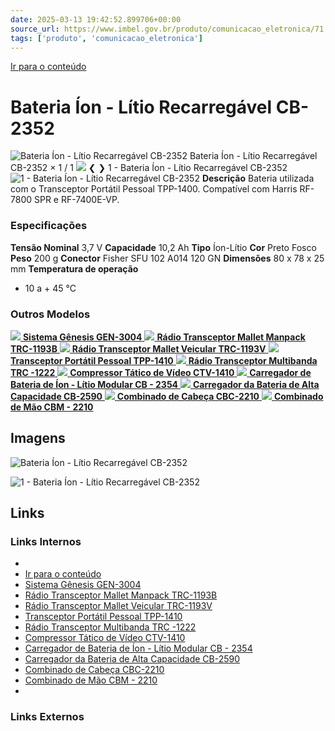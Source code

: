 ```yaml
---
date: 2025-03-13 19:42:52.899706+00:00
source_url: https://www.imbel.gov.br/produto/comunicacao_eletronica/71
tags: ['produto', 'comunicacao_eletronica']
---
```


[](https://www.imbel.gov.br/produto/comunicacao_eletronica/71)
[Ir para o conteúdo](https://www.imbel.gov.br/produto/comunicacao_eletronica/71#conteudo)
# Bateria Íon - Lítio Recarregável CB-2352
![Bateria Íon - Lítio Recarregável CB-2352](https://www.imbel.gov.br/storage/produto/71-1680609926.png)
Bateria Íon - Lítio Recarregável CB-2352
×
1 / 1
![](https://www.imbel.gov.br/storage/produto/71-1680609926.png)
❮ ❯
1 - Bateria Íon - Lítio Recarregável CB-2352 
![1 - Bateria Íon - Lítio Recarregável CB-2352 ](https://www.imbel.gov.br/storage/produto/71-1680609926.png)
**Descrição**
Bateria utilizada com o Transceptor Portátil Pessoal TPP-1400. Compatível com Harris RF-7800 SPR e RF-7400E-VP.
### Especificações
**Tensão Nominal**
3,7 V
**Capacidade**
10,2 Ah
**Tipo**
Íon-Lítio
**Cor**
Preto Fosco
**Peso**
200 g
**Conector**
Fisher SFU 102 A014 120 GN
**Dimensões**
80 x 78 x 25 mm
**Temperatura de operação**
- 10 a + 45 °C
### Outros Modelos
[ ![](https://www.imbel.gov.br/storage/produto/102-1690912325.png) **Sistema Gênesis GEN-3004** ](https://www.imbel.gov.br/produto/comunicacao_eletronica/102)
[ ![](https://www.imbel.gov.br/storage/produto/67-1690907932.png) **Rádio Transceptor Mallet Manpack TRC-1193B** ](https://www.imbel.gov.br/produto/comunicacao_eletronica/67)
[ ![](https://www.imbel.gov.br/storage/produto/68-1690907089.png) **Rádio Transceptor Mallet Veicular TRC-1193V** ](https://www.imbel.gov.br/produto/comunicacao_eletronica/68)
[ ![](https://www.imbel.gov.br/storage/produto/63-1680606513.png) **Transceptor Portátil Pessoal TPP-1410** ](https://www.imbel.gov.br/produto/comunicacao_eletronica/63)
[ ![](https://www.imbel.gov.br/storage/produto/70-1680608575.png) **Rádio Transceptor Multibanda TRC -1222** ](https://www.imbel.gov.br/produto/comunicacao_eletronica/70)
[ ![](https://www.imbel.gov.br/storage/produto/64-1680606780.png) **Compressor Tático de Vídeo CTV-1410** ](https://www.imbel.gov.br/produto/comunicacao_eletronica/64)
[ ![](https://www.imbel.gov.br/storage/produto/73-1680610498.png) **Carregador de Bateria de Íon - Lítio Modular CB - 2354** ](https://www.imbel.gov.br/produto/comunicacao_eletronica/73)
[ ![](https://www.imbel.gov.br/storage/produto/76-1680611455.png) **Carregador da Bateria de Alta Capacidade CB-2590** ](https://www.imbel.gov.br/produto/comunicacao_eletronica/76)
[ ![](https://www.imbel.gov.br/storage/produto/82-1680615184.png) **Combinado de Cabeça CBC-2210** ](https://www.imbel.gov.br/produto/comunicacao_eletronica/82)
[ ![](https://www.imbel.gov.br/storage/produto/83-1680689417.png) **Combinado de Mão CBM - 2210** ](https://www.imbel.gov.br/produto/comunicacao_eletronica/83)
[ ](https://www.imbel.gov.br/produto/comunicacao_eletronica/71#home)


## Imagens

![Bateria Íon - Lítio Recarregável CB-2352](https://www.imbel.gov.br/storage/produto/71-1680609926.png)

![1 - Bateria Íon - Lítio Recarregável CB-2352 ](https://www.imbel.gov.br/storage/produto/71-1680609926.png)



## Links

### Links Internos

- [](https://www.imbel.gov.br/produto/comunicacao_eletronica/71)
- [Ir para o conteúdo](https://www.imbel.gov.br/produto/comunicacao_eletronica/71#conteudo)
- [Sistema Gênesis GEN-3004](https://www.imbel.gov.br/produto/comunicacao_eletronica/102)
- [Rádio Transceptor Mallet Manpack TRC-1193B](https://www.imbel.gov.br/produto/comunicacao_eletronica/67)
- [Rádio Transceptor Mallet Veicular TRC-1193V](https://www.imbel.gov.br/produto/comunicacao_eletronica/68)
- [Transceptor Portátil Pessoal TPP-1410](https://www.imbel.gov.br/produto/comunicacao_eletronica/63)
- [Rádio Transceptor Multibanda TRC -1222](https://www.imbel.gov.br/produto/comunicacao_eletronica/70)
- [Compressor Tático de Vídeo CTV-1410](https://www.imbel.gov.br/produto/comunicacao_eletronica/64)
- [Carregador de Bateria de Íon - Lítio Modular CB - 2354](https://www.imbel.gov.br/produto/comunicacao_eletronica/73)
- [Carregador da Bateria de Alta Capacidade CB-2590](https://www.imbel.gov.br/produto/comunicacao_eletronica/76)
- [Combinado de Cabeça CBC-2210](https://www.imbel.gov.br/produto/comunicacao_eletronica/82)
- [Combinado de Mão CBM - 2210](https://www.imbel.gov.br/produto/comunicacao_eletronica/83)
- [](https://www.imbel.gov.br/produto/comunicacao_eletronica/71#home)

### Links Externos


